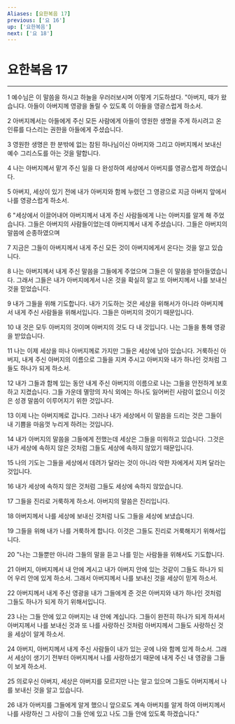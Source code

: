 ```yaml
---
Aliases: [요한복음 17]
previous: ['요 16']
up: ['요한복음']
next: ['요 18']
---
```

# 요한복음 17

***


1 예수님은 이 말씀을 하시고 하늘을 우러러보시며 이렇게 기도하셨다. "아버지, 때가 왔습니다. 아들이 아버지께 영광을 돌릴 수 있도록 이 아들을 영광스럽게 하소서. 

2 아버지께서는 아들에게 주신 모든 사람에게 아들이 영원한 생명을 주게 하시려고 온 인류를 다스리는 권한을 아들에게 주셨습니다. 

3 영원한 생명은 한 분밖에 없는 참된 하나님이신 아버지와 그리고 아버지께서 보내신 예수 그리스도를 아는 것을 말합니다. 

4 나는 아버지께서 맡겨 주신 일을 다 완성하여 세상에서 아버지를 영광스럽게 하였습니다. 

5 아버지, 세상이 있기 전에 내가 아버지와 함께 누렸던 그 영광으로 지금 아버지 앞에서 나를 영광스럽게 하소서. 

6 "세상에서 이끌어내어 아버지께서 내게 주신 사람들에게 나는 아버지를 알게 해 주었습니다. 그들은 아버지의 사람들이었는데 아버지께서 내게 주셨습니다. 그들은 아버지의 말씀에 순종하였으며 

7 지금은 그들이 아버지께서 내게 주신 모든 것이 아버지에게서 온다는 것을 알고 있습니다. 

8 나는 아버지께서 내게 주신 말씀을 그들에게 주었으며 그들은 이 말씀을 받아들였습니다. 그래서 그들은 내가 아버지에게서 나온 것을 확실히 알고 또 아버지께서 나를 보내신 것을 믿었습니다. 

9 내가 그들을 위해 기도합니다. 내가 기도하는 것은 세상을 위해서가 아니라 아버지께서 내게 주신 사람들을 위해서입니다. 그들은 아버지의 것이기 때문입니다. 

10 내 것은 모두 아버지의 것이며 아버지의 것도 다 내 것입니다. 나는 그들을 통해 영광을 받았습니다. 

11 나는 이제 세상을 떠나 아버지께로 가지만 그들은 세상에 남아 있습니다. 거룩하신 아버지, 내게 주신 아버지의 이름으로 그들을 지켜 주시고 아버지와 내가 하나인 것처럼 그들도 하나가 되게 하소서. 

12 내가 그들과 함께 있는 동안 내게 주신 아버지의 이름으로 나는 그들을 안전하게 보호하고 지켰습니다. 그들 가운데 멸망의 자식 외에는 하나도 잃어버린 사람이 없으니 이것은 성경 말씀이 이루어지기 위한 것입니다. 

13 이제 나는 아버지께로 갑니다. 그러나 내가 세상에서 이 말씀을 드리는 것은 그들이 내 기쁨을 마음껏 누리게 하려는 것입니다. 

14 내가 아버지의 말씀을 그들에게 전했는데 세상은 그들을 미워하고 있습니다. 그것은 내가 세상에 속하지 않은 것처럼 그들도 세상에 속하지 않았기 때문입니다. 

15 나의 기도는 그들을 세상에서 데려가 달라는 것이 아니라 악한 자에게서 지켜 달라는 것입니다. 

16 내가 세상에 속하지 않은 것처럼 그들도 세상에 속하지 않았습니다. 

17 그들을 진리로 거룩하게 하소서. 아버지의 말씀은 진리입니다. 

18 아버지께서 나를 세상에 보내신 것처럼 나도 그들을 세상에 보냈습니다. 

19 그들을 위해 내가 나를 거룩하게 합니다. 이것은 그들도 진리로 거룩해지기 위해서입니다. 

20 "나는 그들뿐만 아니라 그들의 말을 듣고 나를 믿는 사람들을 위해서도 기도합니다. 

21 아버지, 아버지께서 내 안에 계시고 내가 아버지 안에 있는 것같이 그들도 하나가 되어 우리 안에 있게 하소서. 그래서 아버지께서 나를 보내신 것을 세상이 믿게 하소서. 

22 아버지께서 내게 주신 영광을 내가 그들에게 준 것은 아버지와 내가 하나인 것처럼 그들도 하나가 되게 하기 위해서입니다. 

23 나는 그들 안에 있고 아버지는 내 안에 계십니다. 그들이 완전히 하나가 되게 하셔서 아버지께서 나를 보내신 것과 또 나를 사랑하신 것처럼 아버지께서 그들도 사랑하신 것을 세상이 알게 하소서. 

24 아버지, 아버지께서 내게 주신 사람들이 내가 있는 곳에 나와 함께 있게 하소서. 그래서 세상이 생기기 전부터 아버지께서 나를 사랑하셨기 때문에 내게 주신 내 영광을 그들이 보게 하소서. 

25 의로우신 아버지, 세상은 아버지를 모르지만 나는 알고 있으며 그들도 아버지께서 나를 보내신 것을 알고 있습니다. 

26 내가 아버지를 그들에게 알게 했으니 앞으로도 계속 아버지를 알게 하여 아버지께서 나를 사랑하신 그 사랑이 그들 안에 있고 나도 그들 안에 있도록 하겠습니다."
